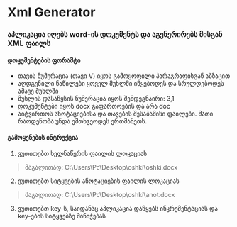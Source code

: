 # Xml Generator

### აპლიკაცია იღებს word-ის დოკუმენტს და აგენერირებს მისგან XML ფაილს



#### დოკუმენტების ფორამტი

- თავის ნუმერაცია (თავი V) იყოს გამოყოფილი პარაგრაფისგან აბზაცით
- აღდგენილი ნაწილები ყოველ მუხლში იწყებოდეს და სრულდებოდეს ამავე მუხლში
- მუხლის დასაწყსის ნუმერაცია იყოს შემდეგნაირი: 3,1
- დოკუმენტები იყოს docx გაფართოების და არა doc
- აიტვირთოს ანოტაციებისა და თავების შესაბამისი ფაილები. მათი რაოდენობა უნდა ემთხვეოდეს ერთმანეთს.

#### გამოყენების ინტრუქცია

1. ვუთითებთ ხელნაწერის ფაილის ლოკაციას
>  მაგალითად: C:\\Users\\Pc\\Desktop\\oshki\\oshki.docx

2. ვუთითებთ სიტყვების ანოტაციების ფაილის ლოკაციას
>  მაგალითად: C:\\Users\\Pc\\Desktop\\oshki\\anot.docx

3. ვუთითებთ key-ს, საიდანაც აპლიკაცია დაწყებს ინკრემენტაციას და key-ების სიტყვებზე მინიჭებას
